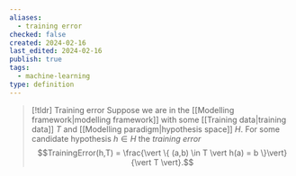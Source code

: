 ```yaml
---
aliases:
  - training error
checked: false
created: 2024-02-16
last_edited: 2024-02-16
publish: true
tags:
  - machine-learning
type: definition
---
```

>[!tldr] Training error
>Suppose we are in the [[Modelling framework|modelling framework]] with some [[Training data|training data]] $T$ and [[Modelling paradigm|hypothesis space]] $H$. For some candidate hypothesis $h \in H$ the *training error*
>$$TrainingError(h,T) = \frac{\vert \{ (a,b) \in T \vert h(a) = b \}\vert}{\vert T \vert}.$$



